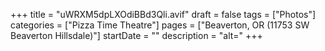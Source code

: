 +++
title = "uWRXM5dpLXOdiBBd3Qli.avif"
draft = false
tags = ["Photos"]
categories = ["Pizza Time Theatre"]
pages = ["Beaverton, OR (11753 SW Beaverton Hillsdale)"]
startDate = ""
description = "alt="
+++
